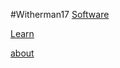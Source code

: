 #Witherman17
[Software](https://www.example.com)


[Learn](https://www.example.com)


[about](https://www.example.com)
